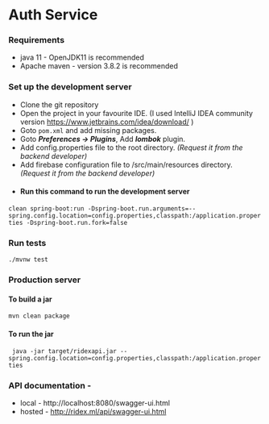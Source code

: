 # Auth Service

### Requirements
* java 11 - OpenJDK11 is recommended
* Apache maven - version 3.8.2 is recommended

### Set up the development server
* Clone the git repository
* Open the project in your favourite IDE. (I used IntelliJ IDEA community version https://www.jetbrains.com/idea/download/ )
* Goto `pom.xml` and add missing packages.
* Goto _**Preferences -> Plugins**_, Add **_lombok_** plugin.
* Add config.properties file to the root directory. _(Request it from the backend developer)_
* Add firebase configuration file to /src/main/resources directory. _(Request it from the backend developer)_
* #### Run this command to run the development server
`clean spring-boot:run -Dspring-boot.run.arguments=--spring.config.location=config.properties,classpath:/application.properties -Dspring-boot.run.fork=false`

### Run tests
`./mvnw test`

### Production server
#### To build a jar
`mvn clean package`
#### To run the jar
` java -jar target/ridexapi.jar --spring.config.location=config.properties,classpath:/application.properties`

### API documentation -
* local - http://localhost:8080/swagger-ui.html
* hosted - http://ridex.ml/api/swagger-ui.html
